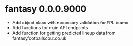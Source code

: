 # fantasy 0.0.0.9000

* Add <team> object class with necessary validation for FPL teams
* Add functions for main API endpoints
* Add function for getting predicted lineup data from fantasyfootballscout.co.uk
